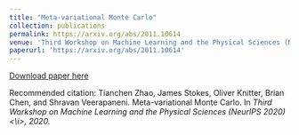 ```yaml
---
title: "Meta-variational Monte Carlo"
collection: publications
permalink: https://arxiv.org/abs/2011.10614
venue: 'Third Workshop on Machine Learning and the Physical Sciences (NeurIPS 2020)'
paperurl: 'https://arxiv.org/abs/2011.10614'
---
```

[Download paper here](https://arxiv.org/abs/2011.10614)

Recommended citation: Tianchen Zhao, James Stokes, Oliver Knitter, Brian Chen, and Shravan Veerapaneni. Meta-variational Monte Carlo.  In <i>Third Workshop on Machine Learning and the Physical Sciences (NeurIPS 2020)<\i>, 2020.